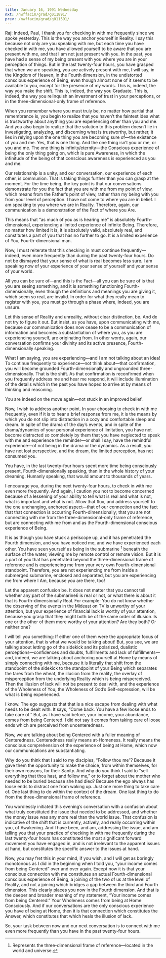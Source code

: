 ```yaml
---
title: January 16, 1991 Wednesday
nxt: /nwffacim/grad/g011891/
prev: /nwffacim/grad/g011591/
---
```


Raj: Indeed, Paul, I thank you for checking in with me frequently since
we spoke yesterday. This is the way you anchor yourself in Reality. I
say this because not only are you speaking with me, but each time you
have checked in with me, you have allowed yourself to be aware that you
are present with me, and that I am not just present with you. In the
past, you have had a sense of my being present with you where you are in
your perception of things. But in the last twenty-four hours, you have
grasped that when we are speaking, you are actively present with me, I
will say, in the Kingdom of Heaven, in the Fourth dimension, in the
undistorted conscious experience of Being, even though almost none of it
seems to be available to you, except for the presence of my words. This
is, indeed, the way you make the shift. This is, indeed, the way you
Graduate. This is, indeed, the way you relinquish an investment of trust
in your perceptions, or in the three-dimensional-only frame of
reference.

When you remember where you must truly be, no matter how partial that
remembrance is, you begin to realize that you haven’t the faintest idea
what is trustworthy about anything you are experiencing other than you
and me. And you also begin to realize that the solution to this problem
doesn’t lie in investigating, analyzing, and discerning what is
trustworthy, but rather, it lies in relying upon the one thing you are
becoming sure of—the existence of you and me. Yes, that is one thing.
And the one thing isn’t you or me, or you and me. The one thing is
infinity/eternity—the Conscious experience of being the only thing going
on, which is pure Awareness, in which the infinitude of the being of
that conscious awareness is experienced as you and me.

Our relationship is a unity, and our conversation, our experience of
each other, is communion. That is taking things further than you can
grasp at the moment. For the time being, the key point is that our
conversations demonstrate for you the fact that you are with me from my
point of view, which means from the Father’s point of view, rather than
my being with you from your level of perception. I have not come to
where you are in belief. I am speaking to you where we are in Reality.
Therefore, again, our communication is a demonstration of the Fact of
where you Are.

This means that “as much of you as is hearing me” is absolutely
Fourth-dimensional, experiencing a limited experience of infinite Being.
Therefore, no matter how limited it is, it is absolutely valid,
absolutely real, and constitutes a part of you that has no further to
go. It is a limited experience of You, Fourth-dimensional man.

Now, I must reiterate that this checking in must continue
frequently—indeed, even more frequently than during the past twenty-four
hours. Do not be dismayed that your sense of what is real becomes less
sure. I am speaking now of your experience of your sense of yourself and
your sense of your world.

All you can be sure of—and this is the Fact—all you can be sure of is
that you are seeing something, and it is something functioning
Fourth-dimensionally, even though the definitions and meanings you are
giving it, which seem so real, are invalid. In order for what they
really mean to register with you, you must go through a phase where,
indeed, you are unsure.

Let this sense of Reality and unreality, without clear distinction, be.
And do not try to figure it out. But insist, as you have, upon
communicating with me, because our communication does now cease to be a
communication of information and becomes a substantiation of where you,
as you are experiencing yourself, are originating from. In other words,
again, our conversation confirms your divinity and its active presence,
Fourth-dimensionally speaking.

What I am saying, you are experiencing—and I am not talking about an
idea! To continue frequently to experience—not think about—that
confirmation, you will become grounded Fourth-dimensionally and
ungrounded three-dimensionally. That is the shift. As that confirmation
is reconfirmed when you frequently address me and hear me respond, it
will include illumination of the details which in the past you have
hoped to arrive at by means of thinking and reasoning.

You are indeed on the move again—not stuck in an improved belief.

Now, I wish to address another point. In your choosing to check in with
me frequently, even if it is to hear a brief response from me, it is the
means by which you do not slip into distraction in a cozy and
comfortable sleep and dream. In spite of the drama of the day’s events,
and in spite of the drama/dynamics of your personal experience of
limitation, you have not become distracted so completely by them that
you have neglected to speak with me and experience the reminder—or shall
I say, have the remindful experience—of not being in the drama or the
dynamics. As a result, you have not lost perspective, and the dream, the
limited perception, has not consumed you.

You have, in the last twenty-four hours spent more time being
consciously present, Fourth-dimensionally speaking, than in the whole
history of your dreaming. Humanly speaking, that would amount to
thousands of years.

I encourage you, during the next twenty-four hours, to check in with me
even more frequently. And again, I caution you not to become concerned
because of a lessening of your ability to tell what is real and what is
not, what is important and what is not. Allow that flux, and address
yourself to the one unchanging, anchored aspect—that of our connection
and the fact that that connection is occurring Fourth-dimensionally;
that you are not connecting with me from the three-dimensional-only
frame of reference, but are connecting with me from and as the
Fourth-dimensional conscious experience of Being.

It is as though you have stuck a periscope up, and it has penetrated the
Fourth dimension, and you have noticed me, and we have experienced each
other. You have seen yourself as being in the submarine [^1]
beneath the surface of the water, viewing me by remote control or remote
vision. But it is a part of you that has penetrated beyond the
three-dimensional frame of reference and is experiencing me from your
very own Fourth-dimensional standpoint. Therefore, you are not
experiencing me from inside a submerged submarine, enclosed and
separated, but you are experiencing me from where I Am, because you are
there, too!

Let the apparent confusion be. It does not matter that you cannot tell
whether any part of the submarine6 is real or not, or what there is
about it that is Fourth-dimensionally Real. For example: You do not know
whether the observing of the events in the Mideast on TV is unworthy of
your attention, but your experience of financial lack is worthy of your
attention, because you grasp that they might both be of the same order
of illusion. Is one or the other of them more worthy of your attention?
Are they both? Or neither one?

I will tell you something: If either one of them were the appropriate
focus of your attention, that is what we would be talking about! But,
you see, we are talking about letting go of the sidekick and its
polarized, dualistic perceptions—confidences and doubts, fulfillments
and lack of fulfillments—and, indeed, we are talking about anchoring
yourself at Home by means of simply connecting with me, because it is
literally that shift from the standpoint of the sidekick to the
standpoint of your Being which separates the tares from the wheat, the
illusion from the reality, the overlay of misperception from the
underlying Reality which is being misperceived. Then the illusion of
lack will not be present to deal with, and the experience of the
Wholeness of You, the Wholeness of God’s Self-expression, will be what
is being experienced.

I know. The ego suggests that that is a nice escape from dealing with
what needs to be dealt with. It says, “Come back. You have a few loose
ends to take care of.” But, as I have said before, your income, your
abundance, comes from being Centered. I did not say it comes from taking
care of loose ends which are perceived from uncenteredness.

Now, we are talking about being Centered with a fuller meaning of
Centeredness. Centeredness really means at-Homeness. It really means the
conscious comprehension of the experience of being at Home, which now
our communications are substantiating.

Why do you think that I said to my disciples, “Follow thou me”? Because
it gave them the opportunity to make the choice, from within themselves,
for their own reasons, for their Sanity. And why do you think I said to
“sell everything that thou hast, and follow me,” or to forget about the
mother who needed to be buried because she had died? Because the ego
always has loose ends to distract one from waking up. Just one more
thing to take care of. One last thing to do within the context of the
dream. One last thing to do from the three-dimensional frame of
reference.

You wordlessly initiated this evening’s conversation with a confusion
about what truly constituted the issue that needed to be addressed, and
whether the money issue was any more real than the world issue. That
confusion is indicative of the shift that is currently, actively, and
really occurring within you, of Awakening. And I have been, and am,
addressing the issue, and am telling you that your practice of checking
in with me frequently during the last twenty-four hours has constituted
the most significant forward movement you have engaged in, and is not
irrelevant to the apparent issues at hand, but constitutes the specific
answer to the issues at hand.

Now, you may fret this in your mind, if you wish, and I will get as
boringly monotonous as I did in the beginning when I told you, “your
income comes from being Centered” over and over again. Except now it is
that your conscious connection with me constitutes an actual
Fourth-dimensional conscious experience of Being, a joining of the two
of us at the level of Reality, and not a joining which bridges a gap
between the third and Fourth dimension. This clearly places you now in
the Fourth dimension. And that is the deeper and broader meaning of my
statement, “Your income comes from being Centered.” Your Wholeness comes
from being at Home Consciously. And if our conversations are the only
conscious experience you have of being at Home, then it is that
connection which constitutes the Answer, which constitutes that which
heals the illusion of lack.

So, your task between now and our next conversation is to connect with
me even more frequently than you have in the past twenty-four hours.

[^1]: Represents the three-dimensional frame of reference—located in the world
      and universe.

